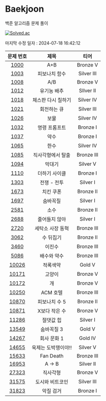 # Baekjoon

백준 알고리즘 문제 풀이

[![Solved.ac](http://mazassumnida.wtf/api/v2/generate_badge?boj=clwm0217)](https://solved.ac/clwm0217)

마지막 수정 일자 : 2024-07-18 16:42:12

| 문제 번호 | 제목 | 티어 |
|:---:|:---:|:---:|
| [1000](https://www.acmicpc.net/problem/1000) | A+B | Bronze V | 
| [1003](https://www.acmicpc.net/problem/1003) | 피보나치 함수 | Silver III | 
| [1008](https://www.acmicpc.net/problem/1008) | A/B | Bronze V |
| [1012](https://www.acmicpc.net/problem/1012) | 유기농 배추 | SIlver II |
| [1018](https://www.acmicpc.net/problem/1018) | 체스판 다시 칠하기 | Silver IV |
| [1021](https://www.acmicpc.net/problem/1021) | 회전하는 큐 | Silver III |
| [1026](https://www.acmicpc.net/problem/1026) | 보물 | Silver IV |
| [1032](https://www.acmicpc.net/problem/1032) | 명령 프롬프트 | Bronze I
| [1037](https://www.acmicpc.net/problem/1037) | 약수 | Bronze I |
| [1065](https://www.acmicpc.net/problem/1065) | 한수 | Silver IV |
| [1085](https://www.acmicpc.net/problem/1085) | 직사각형에서 탈출 | Bronze III |
| [1094](https://www.acmicpc.net/problem/1094) | 막대기 | Silver V |
| [1110](https://www.acmicpc.net/problem/1110) | 더하기 사이클 | Bronze I |
| [1303](https://www.acmicpc.net/problem/1303) | 전쟁 - 전투 | Silver I | 
| [1673](https://www.acmicpc.net/problem/1673) | 치킨 쿠폰 | Bronze II |
| [1697](https://www.acmicpc.net/problem/1697) | 숨바꼭질 | Silver I |
| [2581](https://www.acmicpc.net/problem/2581) | 소수 | Bronze II |
| [2688](https://www.acmicpc.net/problem/2688) | 줄어들지 않아 | Silver I |
| [2720](https://www.acmicpc.net/problem/2720) | 세탁소 사장 동혁 | Bronze III | 
| [3062](https://www.acmicpc.net/problem/3062) | 수 뒤집기 | Bronze II |
| [3460](https://www.acmicpc.net/problem/3460) | 이진수 | Bronze III |
| [5086](https://www.acmicpc.net/problem/5086) | 배수와 약수 | Bronze III |
| [10026](https://www.acmicpc.net/problem/10026) | 적록색약 | Gold V |
| [10171](https://www.acmicpc.net/problem/10171) | 고양이 | Bronze V |
| [10172](https://www.acmicpc.net/problem/10172) | 개 | Bronze V |
| [10250](https://www.acmicpc.net/problem/10250) | ACM 호텔 | Bronze III |
| [10870](https://www.acmicpc.net/problem/10870) | 피보나치 수 5 | Bronze II |
| [10871](https://www.acmicpc.net/problem/10871) | X보다 작은 수 | Bronze V |
| [11286](https://www.acmicpc.net/problem/11286) | 절댓값 힙 | Silver I |
| [13549](https://www.acmicpc.net/problem/13549) | 숨바꼭질 3 | Gold V |
| [14267](https://www.acmicpc.net/problem/14267) | 회사 문화 1 | Gold IV |
| [14655](https://www.acmicpc.net/problem/14655) | 욱제는 도박쟁이야!! | Silver V |
| [15633](https://www.acmicpc.net/problem/15633) | Fan Death | Bronze III |
| [16953](https://www.acmicpc.net/problem/16953) | A → B | Silver II |
| [27323](https://www.acmicpc.net/problem/27323) | 직사각형 | Bronze V |
| [31575](https://www.acmicpc.net/problem/31575) | 도시와 비트코인 | Silver III | 
| [31823](https://www.acmicpc.net/problem/31823) | 악질 검거 | Bronze I |
